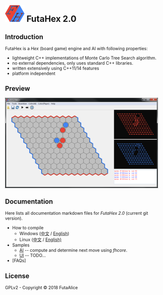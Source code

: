 # ![Logo](./doc/image/logo_64.png) FutaHex 2.0

## Introduction

FutaHex is a *Hex* (board game) engine and AI with following properties:

- lightweight C++ implementations of Monte Carlo Tree Search algorithm.
- no external dependencies, only uses standard C++ libraries.
- written extensively using C++11/14 features
- platform independent

## Preview

![preview](./doc/image/preview.png)

## Documentation

Here lists all documentation markdown files for *FutaHex 2.0* (current git version).

- How to compile
  - Windows ([中文](./doc/compile_windows_chs.md) / [English](./doc/compile_windows_en.md))
  - Linux ([中文](./doc/compile_linux_chs.md) / [English)](./doc/compile_linux_en.md)
- Samples
	- [AI]() -- compute and determine next move using *fhcore*.
	- [UI]() -- TODO...
- [FAQs]

## License

GPLv2 - Copyright © 2018 FutaAlice
